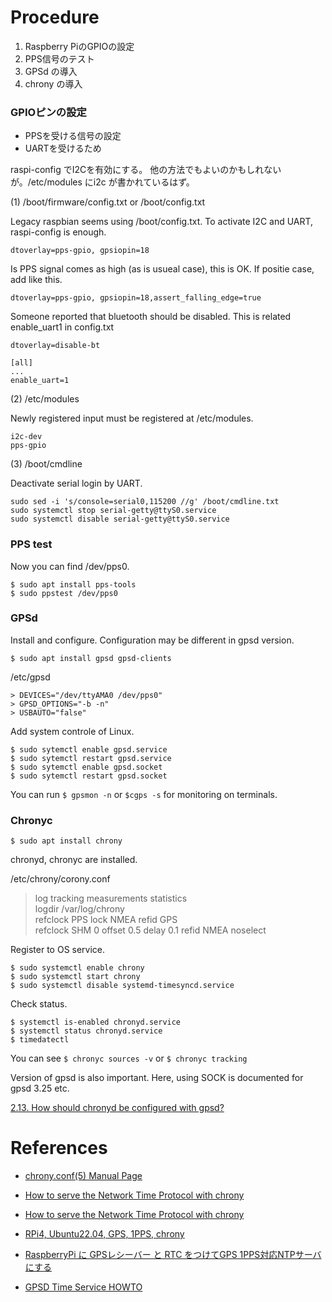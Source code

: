 # Procedure

1. Raspberry PiのGPIOの設定
2. PPS信号のテスト
3. GPSd の導入
4. chrony の導入

### GPIOピンの設定

- PPSを受ける信号の設定
- UARTを受けるため

raspi-config でI2Cを有効にする。
他の方法でもよいのかもしれないが。/etc/modules にi2c が書かれているはず。

(1) /boot/firmware/config.txt or /boot/config.txt

Legacy raspbian seems using /boot/config.txt. 
To activate I2C and UART, raspi-config is enough.

```
dtoverlay=pps-gpio, gpsiopin=18
```

Is PPS signal comes as high (as is usueal case), this is OK. If positie case, add like this.

```
dtoverlay=pps-gpio, gpsiopin=18,assert_falling_edge=true
```

Someone reported that bluetooth should be disabled. This is related enable_uart1 in config.txt

```
dtoverlay=disable-bt
```

```
[all]
...
enable_uart=1
```

(2) /etc/modules

Newly registered input must be registered at /etc/modules.

```
i2c-dev
pps-gpio
```

(3) /boot/cmdline

Deactivate serial login by UART.

```
sudo sed -i 's/console=serial0,115200 //g' /boot/cmdline.txt 
sudo systemctl stop serial-getty@ttyS0.service
sudo systemctl disable serial-getty@ttyS0.service
```


### PPS test

Now you can find /dev/pps0.

```
$ sudo apt install pps-tools
$ sudo ppstest /dev/pps0
```

### GPSd

Install and configure. Configuration may be different in gpsd version.

```
$ sudo apt install gpsd gpsd-clients
```

/etc/gpsd

```
> DEVICES="/dev/ttyAMA0 /dev/pps0"
> GPSD_OPTIONS="-b -n"
> USBAUTO="false"
```

Add system controle of Linux.

```
$ sudo sytemctl enable gpsd.service
$ sudo sytemctl restart gpsd.service
$ sudo sytemctl enable gpsd.socket
$ sudo sytemctl restart gpsd.socket
```

You can run ```$ gpsmon -n``` or ```$cgps -s``` for monitoring on terminals.


### Chronyc

```
$ sudo apt install chrony
```

chronyd, chronyc are installed.

/etc/chrony/corony.conf

> log tracking measurements statistics<br>
> logdir /var/log/chrony<br>
> refclock PPS lock NMEA refid GPS<br>
> refclock SHM 0 offset 0.5 delay 0.1 refid NMEA noselect<br>

Register to OS service.

```
$ sudo systemctl enable chrony
$ sudo systemctl start chrony
$ sudo systemctl disable systemd-timesyncd.service
```

Check status.

```
$ systemctl is-enabled chronyd.service
$ systemctl status chronyd.service
$ timedatectl
```

You can see ```$ chronyc sources -v``` or ```$ chronyc tracking```

Version of gpsd is also important. Here, using SOCK is documented for gpsd 3.25 etc.

[2.13. How should chronyd be configured with gpsd?](https://chrony-project.org/faq.html)



# References

- [chrony.conf(5) Manual Page](https://chrony-project.org/doc/4.3/chrony.conf.html)
- [How to serve the Network Time Protocol with chrony](https://discourse.ubuntu.com/t/how-to-serve-the-network-time-protocol-with-chrony/36311
)
- [How to serve the Network Time Protocol with chrony](https://ubuntu.com/server/docs/how-to-serve-the-network-time-protocol-with-chrony)

- [RPi4, Ubuntu22.04, GPS, 1PPS, chrony](https://blog.bitmeister.jp/?p=5238)
- [RaspberryPi に GPSレシーバー と RTC をつけてGPS 1PPS対応NTPサーバにする](https://qiita.com/yamakenjp/items/e69eeabdefd9cc960610)

- [GPSD Time Service HOWTO](https://gpsd.gitlab.io/gpsd/gpsd-time-service-howto.html)